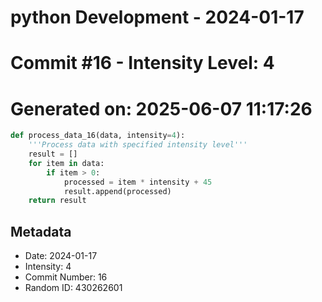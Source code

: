 ﻿# python Development - 2024-01-17
# Commit #16 - Intensity Level: 4
# Generated on: 2025-06-07 11:17:26
```python
def process_data_16(data, intensity=4):
    '''Process data with specified intensity level'''
    result = []
    for item in data:
        if item > 0:
            processed = item * intensity + 45
            result.append(processed)
    return result
```
## Metadata
- Date: 2024-01-17
- Intensity: 4
- Commit Number: 16
- Random ID: 430262601
